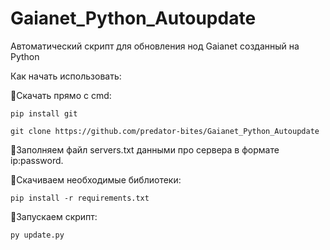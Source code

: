 # Gaianet_Python_Autoupdate
Автоматический скрипт для обновления нод Gaianet созданный на Python

Как начать использовать:



🔴Скачать прямо с cmd:
```
pip install git
```
```
git clone https://github.com/predator-bites/Gaianet_Python_Autoupdate
```

🔴Заполняем файл servers.txt данными про сервера в формате ip:password.

🔴Скачиваем необходимые библиотеки:
```
pip install -r requirements.txt
```
🔴Запускаем скрипт:
```
py update.py
```
